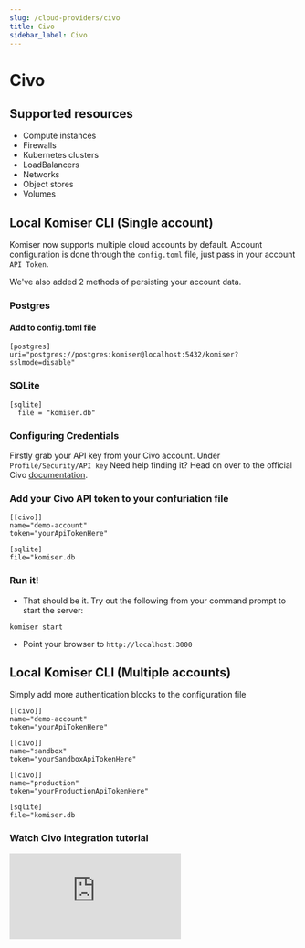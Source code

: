 ```yaml
---
slug: /cloud-providers/civo
title: Civo
sidebar_label: Civo
---
```


# Civo

## Supported resources
- Compute instances
- Firewalls
- Kubernetes clusters
- LoadBalancers
- Networks
- Object stores
- Volumes

## Local Komiser CLI (Single account)

Komiser now supports multiple cloud accounts by default. Account configuration is done through the `config.toml` file, just pass in your account `API Token`.

We've also added 2 methods of persisting your account data.
### Postgres
#### Add to config.toml file
```
[postgres]
uri="postgres://postgres:komiser@localhost:5432/komiser?sslmode=disable"
```
### SQLite

```
[sqlite]
  file = "komiser.db"
```

### Configuring Credentials

Firstly grab your API key from your Civo account.
Under `Profile/Security/API key`
Need help finding it? Head on over to the official Civo [documentation](https://www.civo.com/docs/account/api-keys).

### Add your Civo API token to your confuriation file

```
[[civo]]
name="demo-account"
token="yourApiTokenHere"

[sqlite]
file="komiser.db
```
                                        

### Run it!
* That should be it. Try out the following from your command prompt to start the server:

```
komiser start 
```

* Point your browser to `http://localhost:3000`

## Local Komiser CLI (Multiple accounts)
Simply add more authentication blocks to the configuration file

```
[[civo]]
name="demo-account"
token="yourApiTokenHere"

[[civo]]
name="sandbox"
token="yourSandboxApiTokenHere"

[[civo]]
name="production"
token="yourProductionApiTokenHere"

[sqlite]
file="komiser.db
```

### Watch Civo integration tutorial
<div style={{
    position: 'relative',
    paddingBottom: '56.25%',
    paddingTop:'30px',
    height:0,
    overflow:'hidden',
  }}>
  <iframe
    src='https://www.youtube.com/embed/NBbEpoW-kVs'
    allowFullScreen
    webkitallowfullscreen="true"
    frameBorder="0"
    style={{
      position: 'absolute',
      top:0,
      left:0,
      width:'100%',
      height:'100%',
    }}
  >
  </iframe>
</div>